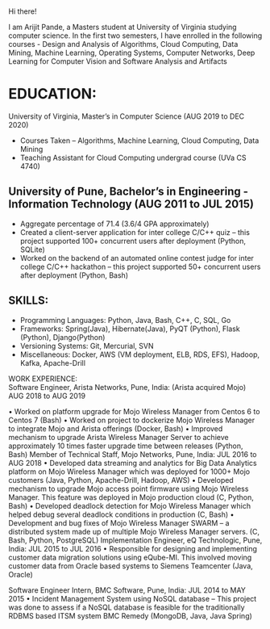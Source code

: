 <br>Hi there!

<p>
I am Arijit Pande, a Masters student at University of Virginia studying computer science. In the first two semesters, I have enrolled in the following courses - Design and Analysis of Algorithms, Cloud Computing, Data Mining, Machine Learning, Operating Systems, Computer Networks, Deep Learning for Computer Vision and Software Analysis and Artifacts</p>

<h1> EDUCATION: </h1>	
</h2>University of Virginia, Master’s in Computer Science (AUG 2019 to DEC 2020) </h2>  
<ul>
<li> Courses Taken – Algorithms, Machine Learning, Cloud Computing, Data Mining </li>
<li> Teaching Assistant for Cloud Computing undergrad course (UVa CS 4740) </li>
</ul>

<h2>University of Pune, Bachelor’s in Engineering - Information Technology (AUG 2011 to JUL 2015) </h2>
<ul>
<li>	Aggregate percentage of 71.4 (3.6/4 GPA approximately) </li>
<li>	Created a client-server application for inter college C/C++ quiz – this project supported 100+ concurrent users after deployment (Python, SQLite) </li>
<li>	Worked on the backend of an automated online contest judge for inter college C/C++ hackathon – this project supported 50+ concurrent users after deployment (Python, Bash)</li>
</ul>

<h2>SKILLS: </h2>
<ul>
<li>	Programming Languages: Python, Java, Bash, C++, C, SQL, Go
<li>	Frameworks: Spring(Java), Hibernate(Java), PyQT (Python), Flask (Python), Django(Python)
<li>	Versioning Systems: Git, Mercurial, SVN
<li>	Miscellaneous: Docker, AWS (VM deployment, ELB, RDS, EFS), Hadoop, Kafka, Apache-Drill
</ul>
                
WORK EXPERIENCE:	
Software Engineer, Arista Networks, Pune, India: (Arista acquired Mojo)  	                 AUG 2018 to AUG 2019

•	Worked on platform upgrade for Mojo Wireless Manager from Centos 6 to Centos 7 (Bash)
•	Worked on project to dockerize Mojo Wireless Manager to integrate Mojo and Arista offerings (Docker, Bash)
•	Improved mechanism to upgrade Arista Wireless Manager Server to achieve approximately 10 times faster upgrade time between releases (Python, Bash)
Member of Technical Staff, Mojo Networks, Pune, India: 	                 JUL 2016 to AUG 2018
•	Developed data streaming and analytics for Big Data Analytics platform on Mojo Wireless Manager which was deployed for 1000+ Mojo customers (Java, Python, Apache-Drill, Hadoop, AWS)
•	Developed mechanism to upgrade Mojo access point firmware using Mojo Wireless Manager. This feature was deployed in Mojo production cloud (C, Python, Bash)
•	Developed deadlock detection for Mojo Wireless Manager which helped debug several deadlock conditions in production (C, Bash)
•	Development and bug fixes of Mojo Wireless Manager SWARM – a distributed system made up of multiple Mojo Wireless Manager servers. (C, Bash, Python, PostgreSQL)
Implementation Engineer, eQ Technologic, Pune, India:	               JUL 2015 to JUL 2016
•	Responsible for designing and implementing customer data migration solutions using eQube-MI. This involved moving customer data from Oracle based systems to Siemens Teamcenter (Java, Oracle)
               
Software Engineer Intern, BMC Software, Pune, India:	               JUL 2014 to MAY 2015
•	Incident Management System using NoSQL database – This project was done to assess if a NoSQL database is feasible for the traditionally RDBMS based ITSM system BMC Remedy (MongoDB, Java, Java Spring)
